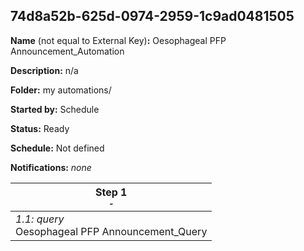 ## 74d8a52b-625d-0974-2959-1c9ad0481505

**Name** (not equal to External Key)**:** Oesophageal PFP Announcement_Automation

**Description:** n/a

**Folder:** my automations/

**Started by:** Schedule

**Status:** Ready

**Schedule:** Not defined

**Notifications:** _none_


| Step 1<br>_<small>-</small>_ |
| --- |
| _1.1: query_<br>Oesophageal PFP Announcement_Query |
